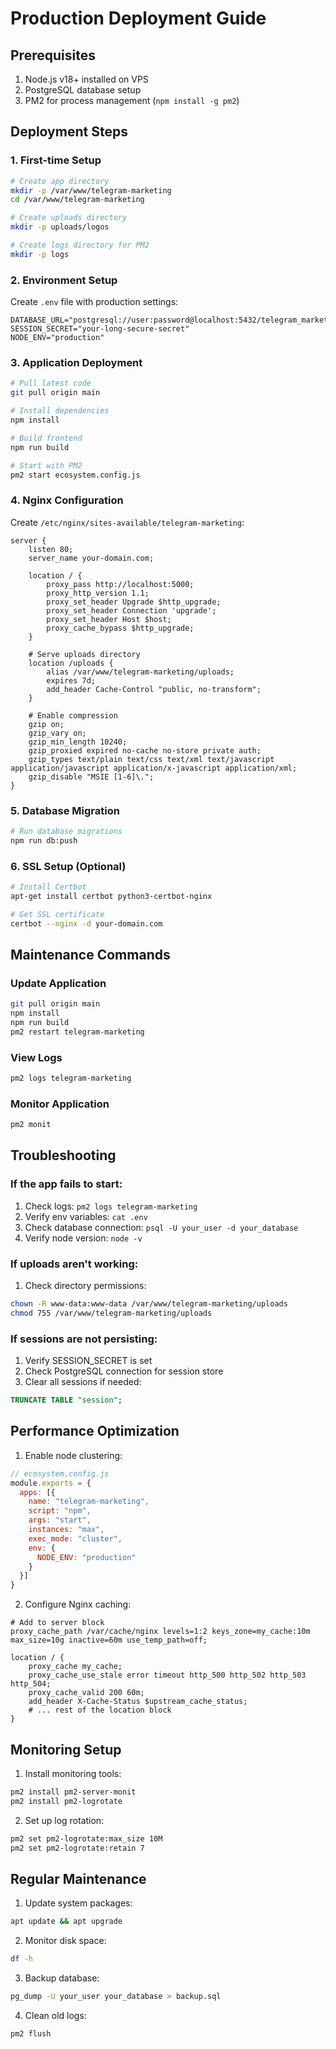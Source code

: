 # Production Deployment Guide

## Prerequisites
1. Node.js v18+ installed on VPS
2. PostgreSQL database setup
3. PM2 for process management (`npm install -g pm2`)

## Deployment Steps

### 1. First-time Setup
```bash
# Create app directory
mkdir -p /var/www/telegram-marketing
cd /var/www/telegram-marketing

# Create uploads directory
mkdir -p uploads/logos

# Create logs directory for PM2
mkdir -p logs
```

### 2. Environment Setup
Create `.env` file with production settings:
```env
DATABASE_URL="postgresql://user:password@localhost:5432/telegram_marketing"
SESSION_SECRET="your-long-secure-secret"
NODE_ENV="production"
```

### 3. Application Deployment
```bash
# Pull latest code
git pull origin main

# Install dependencies
npm install

# Build frontend
npm run build

# Start with PM2
pm2 start ecosystem.config.js
```

### 4. Nginx Configuration
Create `/etc/nginx/sites-available/telegram-marketing`:
```nginx
server {
    listen 80;
    server_name your-domain.com;

    location / {
        proxy_pass http://localhost:5000;
        proxy_http_version 1.1;
        proxy_set_header Upgrade $http_upgrade;
        proxy_set_header Connection 'upgrade';
        proxy_set_header Host $host;
        proxy_cache_bypass $http_upgrade;
    }

    # Serve uploads directory
    location /uploads {
        alias /var/www/telegram-marketing/uploads;
        expires 7d;
        add_header Cache-Control "public, no-transform";
    }

    # Enable compression
    gzip on;
    gzip_vary on;
    gzip_min_length 10240;
    gzip_proxied expired no-cache no-store private auth;
    gzip_types text/plain text/css text/xml text/javascript application/javascript application/x-javascript application/xml;
    gzip_disable "MSIE [1-6]\.";
}
```

### 5. Database Migration
```bash
# Run database migrations
npm run db:push
```

### 6. SSL Setup (Optional)
```bash
# Install Certbot
apt-get install certbot python3-certbot-nginx

# Get SSL certificate
certbot --nginx -d your-domain.com
```

## Maintenance Commands

### Update Application
```bash
git pull origin main
npm install
npm run build
pm2 restart telegram-marketing
```

### View Logs
```bash
pm2 logs telegram-marketing
```

### Monitor Application
```bash
pm2 monit
```

## Troubleshooting

### If the app fails to start:
1. Check logs: `pm2 logs telegram-marketing`
2. Verify env variables: `cat .env`
3. Check database connection: `psql -U your_user -d your_database`
4. Verify node version: `node -v`

### If uploads aren't working:
1. Check directory permissions:
```bash
chown -R www-data:www-data /var/www/telegram-marketing/uploads
chmod 755 /var/www/telegram-marketing/uploads
```

### If sessions are not persisting:
1. Verify SESSION_SECRET is set
2. Check PostgreSQL connection for session store
3. Clear all sessions if needed:
```sql
TRUNCATE TABLE "session";
```

## Performance Optimization

1. Enable node clustering:
```javascript
// ecosystem.config.js
module.exports = {
  apps: [{
    name: "telegram-marketing",
    script: "npm",
    args: "start",
    instances: "max",
    exec_mode: "cluster",
    env: {
      NODE_ENV: "production"
    }
  }]
}
```

2. Configure Nginx caching:
```nginx
# Add to server block
proxy_cache_path /var/cache/nginx levels=1:2 keys_zone=my_cache:10m max_size=10g inactive=60m use_temp_path=off;

location / {
    proxy_cache my_cache;
    proxy_cache_use_stale error timeout http_500 http_502 http_503 http_504;
    proxy_cache_valid 200 60m;
    add_header X-Cache-Status $upstream_cache_status;
    # ... rest of the location block
}
```

## Monitoring Setup

1. Install monitoring tools:
```bash
pm2 install pm2-server-monit
pm2 install pm2-logrotate
```

2. Set up log rotation:
```bash
pm2 set pm2-logrotate:max_size 10M
pm2 set pm2-logrotate:retain 7
```

## Regular Maintenance

1. Update system packages:
```bash
apt update && apt upgrade
```

2. Monitor disk space:
```bash
df -h
```

3. Backup database:
```bash
pg_dump -U your_user your_database > backup.sql
```

4. Clean old logs:
```bash
pm2 flush